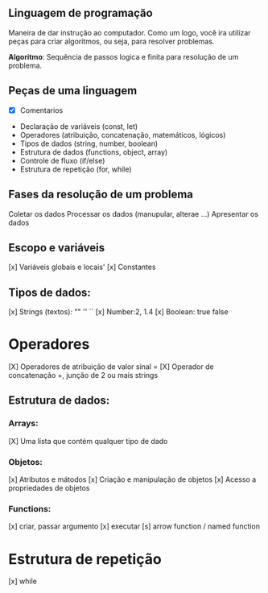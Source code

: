 ## Linguagem de programação

Maneira de dar instrução ao computador.
Como um logo, você ira utilizar peças para criar algoritmos, ou seja, para resolver problemas.

**Algoritmo**: Sequência de passos logica e finita para resolução de um problema.

## Peças de uma linguagem

- [x] Comentarios
- Declaração de variáveis (const, let)
- Operadores (atribuição, concatenação, matemáticos, lógicos)
- Tipos de dados (string, number, boolean)
- Estrutura de dados (functions, object, array)
- Controle de fluxo (if/else)
- Estrutura de repetição (for, while)

## Fases da resolução de um problema

Coletar os dados
Processar os dados (manupular, alterae ...)
Apresentar os dados

## Escopo e variáveis

[x] Variáveis globais e locais'
[x] Constantes

## Tipos de dados:

[x] Strings (textos): ""  ''  ``
[x] Number:2,  1.4
[x] Boolean: true false

# Operadores

[X] Operadores de atribuição de valor sinal =
[X] Operador de concatenação +, junção de 2 ou mais strings

## Estrutura de dados:

### Arrays:

[X] Uma lista que contém qualquer tipo de dado

### Objetos:

[x] Atributos e mátodos
[x] Criação e manipulação de objetos
[x] Acesso a propriedades de objetos

### Functions:

[x] criar, passar argumento
[x] executar
[s] arrow function / named function

# Estrutura de repetição

[x] while